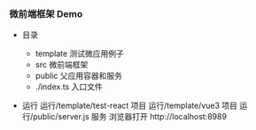 ### 微前端框架 Demo

- 目录

  - template 测试微应用例子
  - src 微前端框架
  - public 父应用容器和服务
  - ./index.ts 入口文件

- 运行
  运行/template/test-react 项目
  运行/template/vue3 项目
  运行/public/server.js 服务
  浏览器打开 http://localhost:8989
